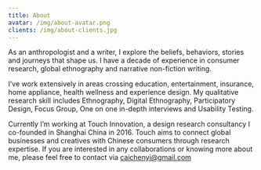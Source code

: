 ```yaml
---
title: About
avatar: /img/about-avatar.png
clients: /img/about-clients.jpg
---
```

As an anthropologist and a writer, I explore the beliefs, behaviors, stories and journeys that shape us.
I have a decade of experience in <highlight>consumer research, global ethnography and narrative non-fiction
writing</highlight>.
                
I’ve work extensively in areas crossing <highlight>education, entertainment, insurance, home appliance, health
wellness and experience design</highlight>. My qualitative research skill includes <highlight>Ethnography, Digital Ethnography,
Participatory Design, Focus Group, One on one in-depth interviews and Usability Testing</highlight>.
               
Currently I’m working at Touch Innovation, a design research consultancy I co-founded in Shanghai China
in 2016. Touch aims to connect global businesses and creatives with Chinese consumers through research
expertise.
If you are interested in any collaborations or knowing more about me, please feel free to contact via [caichenyi@gmail.com](mailto:caichenyi@gmail.com)